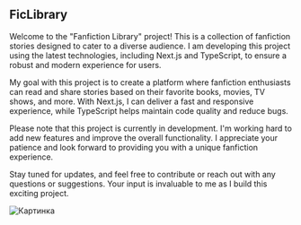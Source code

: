 ## FicLibrary

Welcome to the "Fanfiction Library" project! This is a collection of fanfiction stories designed to cater to a diverse audience. I am developing this project using the latest technologies, including Next.js and TypeScript, to ensure a robust and modern experience for users. 

My goal with this project is to create a platform where fanfiction enthusiasts can read and share stories based on their favorite books, movies, TV shows, and more. With Next.js, I can deliver a fast and responsive experience, while TypeScript helps maintain code quality and reduce bugs.

Please note that this project is currently in development. I'm working hard to add new features and improve the overall functionality. I appreciate your patience and look forward to providing you with a unique fanfiction experience.

Stay tuned for updates, and feel free to contribute or reach out with any questions or suggestions. Your input is invaluable to me as I build this exciting project.

![Картинка](https://github.com/denniztr/fanfiction-next/blob/develop/public/bgImage4.png)

